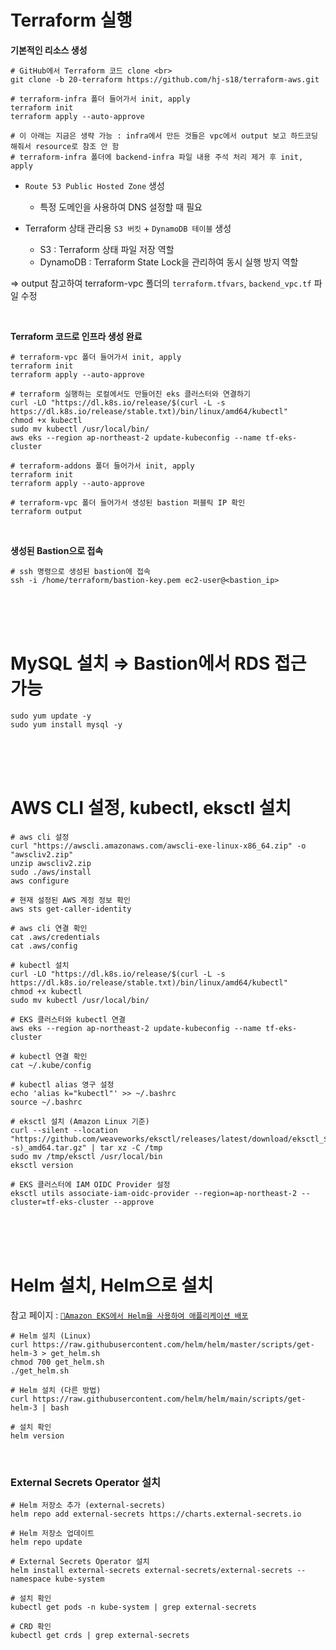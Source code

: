 # Terraform 실행

**기본적인 리소스 생성**  
```
# GitHub에서 Terraform 코드 clone <br>
git clone -b 20-terraform https://github.com/hj-s18/terraform-aws.git

# terraform-infra 폴더 들어가서 init, apply 
terraform init
terraform apply --auto-approve

# 이 아래는 지금은 생략 가능 : infra에서 만든 것들은 vpc에서 output 보고 하드코딩 해줘서 resource로 참조 안 함
# terraform-infra 폴더에 backend-infra 파일 내용 주석 처리 제거 후 init, apply 
```

- `Route 53 Public Hosted Zone` 생성
  - 특정 도메인을 사용하여 DNS 설정할 때 필요
  
- Terraform 상태 관리용 `S3 버킷` + `DynamoDB 테이블` 생성
  - S3 : Terraform 상태 파일 저장 역할
  - DynamoDB : Terraform State Lock을 관리하여 동시 실행 방지 역할
    
⇒ output 참고하여 terraform-vpc 폴더의 `terraform.tfvars`, `backend_vpc.tf` 파일 수정 <br>

<br>

**Terraform 코드로 인프라 생성 완료**
```
# terraform-vpc 폴더 들어가서 init, apply
terraform init
terraform apply --auto-approve

# terraform 실행하는 로컬에서도 만들어진 eks 클러스터와 연결하기
curl -LO "https://dl.k8s.io/release/$(curl -L -s https://dl.k8s.io/release/stable.txt)/bin/linux/amd64/kubectl"
chmod +x kubectl
sudo mv kubectl /usr/local/bin/
aws eks --region ap-northeast-2 update-kubeconfig --name tf-eks-cluster

# terraform-addons 폴더 들어가서 init, apply
terraform init
terraform apply --auto-approve

# terraform-vpc 폴더 들어가서 생성된 bastion 퍼블릭 IP 확인
terraform output
```

<br>

**생성된 Bastion으로 접속**
```
# ssh 명령으로 생성된 bastion에 접속
ssh -i /home/terraform/bastion-key.pem ec2-user@<bastion_ip>
```

<br>
<br>
<br>

# MySQL 설치 ⇒ Bastion에서 RDS 접근 가능

```
sudo yum update -y
sudo yum install mysql -y
```

<br>
<br>
<br>


# AWS CLI 설정, kubectl, eksctl 설치

```
# aws cli 설정
curl "https://awscli.amazonaws.com/awscli-exe-linux-x86_64.zip" -o "awscliv2.zip"
unzip awscliv2.zip
sudo ./aws/install
aws configure

# 현재 설정된 AWS 계정 정보 확인
aws sts get-caller-identity

# aws cli 연결 확인
cat .aws/credentials
cat .aws/config
```

```
# kubectl 설치
curl -LO "https://dl.k8s.io/release/$(curl -L -s https://dl.k8s.io/release/stable.txt)/bin/linux/amd64/kubectl"
chmod +x kubectl
sudo mv kubectl /usr/local/bin/

# EKS 클러스터와 kubectl 연결
aws eks --region ap-northeast-2 update-kubeconfig --name tf-eks-cluster

# kubectl 연결 확인
cat ~/.kube/config

# kubectl alias 영구 설정
echo 'alias k="kubectl"' >> ~/.bashrc
source ~/.bashrc
```

```
# eksctl 설치 (Amazon Linux 기준)
curl --silent --location "https://github.com/weaveworks/eksctl/releases/latest/download/eksctl_$(uname -s)_amd64.tar.gz" | tar xz -C /tmp
sudo mv /tmp/eksctl /usr/local/bin
eksctl version

# EKS 클러스터에 IAM OIDC Provider 설정
eksctl utils associate-iam-oidc-provider --region=ap-northeast-2 --cluster=tf-eks-cluster --approve
```

<br>
<br>
<br>

# Helm 설치, Helm으로 설치

참고 페이지 : [`🔗Amazon EKS에서 Helm을 사용하여 애플리케이션 배포`](https://docs.aws.amazon.com/ko_kr/eks/latest/userguide/helm.html)

```
# Helm 설치 (Linux)
curl https://raw.githubusercontent.com/helm/helm/master/scripts/get-helm-3 > get_helm.sh
chmod 700 get_helm.sh
./get_helm.sh

# Helm 설치 (다른 방법)
curl https://raw.githubusercontent.com/helm/helm/main/scripts/get-helm-3 | bash

# 설치 확인
helm version
```

<br>

### External Secrets Operator 설치

```
# Helm 저장소 추가 (external-secrets)
helm repo add external-secrets https://charts.external-secrets.io

# Helm 저장소 업데이트
helm repo update

# External Secrets Operator 설치
helm install external-secrets external-secrets/external-secrets --namespace kube-system

# 설치 확인
kubectl get pods -n kube-system | grep external-secrets

# CRD 확인
kubectl get crds | grep external-secrets
```

<br>
<br>
<br>
